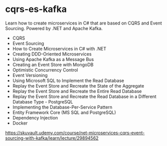 # cqrs-es-kafka
Learn how to create microservices in C# that are based on CQRS and Event Sourcing. Powered by .NET and Apache Kafka.

* CQRS
* Event Sourcing
* How to Create Microservices in C# with .NET
* Creating DDD-Oriented Microservices
* Using Apache Kafka as a Message Bus
* Creating an Event Store with MongoDB
* Optimistic Concurrency Control
* Event Versioning
* Using Microsoft SQL to Implement the Read Database
* Replay the Event Store and Recreate the State of the Aggregate
* Replay the Event Store and Recreate the Entire Read Database
* Replay the Event Store and Recreate the Read Database in a Different Database Type - PostgreSQL
* Implementing the Database-Per-Service Pattern
* Entity Framework Core (MS SQL and PostgreSQL)
* Dependency Injection
* Docker

https://skuvault.udemy.com/course/net-microservices-cqrs-event-sourcing-with-kafka/learn/lecture/29894562